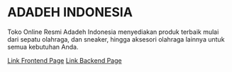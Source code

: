 # ADADEH INDONESIA

Toko Online Resmi Adadeh Indonesia menyediakan produk terbaik mulai dari sepatu olahraga, dan sneaker, hingga aksesori olahraga lainnya untuk semua kebutuhan Anda.

<a href="https://adadeh-indonesia.vercel.app">Link Frontend Page</a>
<a href="https://adadeh.sanberhub.com/">Link Backend Page</a>
